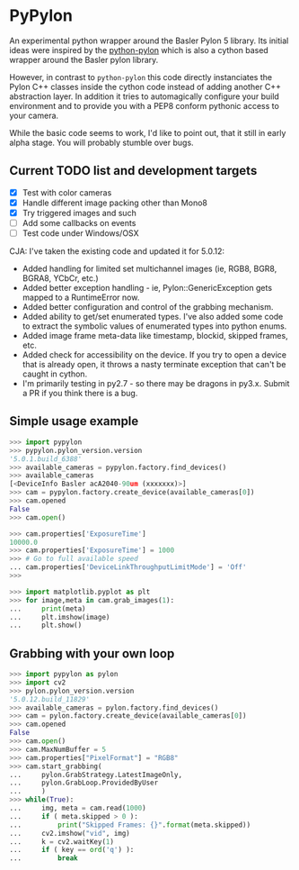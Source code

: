 # PyPylon
An experimental python wrapper around the Basler Pylon 5 library.
Its initial ideas were inspired by the [python-pylon](https://github.com/srgblnch/python-pylon) which is also a cython based wrapper around the Basler pylon library.

However, in contrast to `python-pylon` this code directly instanciates the Pylon C++ classes inside the cython code instead of adding another C++ abstraction layer. In addition it tries to automagically configure your build environment and to provide you with a PEP8 conform pythonic access to your camera.

While the basic code seems to work, I'd like to point out, that it still in early alpha stage. You will probably stumble over bugs.

## Current TODO list and development targets
 - [x] Test with color cameras
 - [x] Handle different image packing other than Mono8
 - [x] Try triggered images and such
 - [ ] Add some callbacks on events
 - [ ] Test code under Windows/OSX

CJA: I've taken the existing code and updated it for 5.0.12:
 - Added handling for limited set multichannel images (ie, RGB8, BGR8, BGRA8, YCbCr, etc.)
 - Added better exception handling - ie, Pylon::GenericException gets mapped to a RuntimeError now.
 - Added better configuration and control of the grabbing mechanism.
 - Added ability to get/set enumerated types. I've also added some code to extract the symbolic values of enumerated types into python enums.
 - Added image frame meta-data like timestamp, blockid, skipped frames, etc.
 - Added check for accessibility on the device. If you try to open a device that is already open, it throws a nasty terminate exception that can't be caught in cython.
 - I'm primarily testing in py2.7 - so there may be dragons in py3.x. Submit a PR if you think there is a bug.

## Simple usage example
```python
>>> import pypylon
>>> pypylon.pylon_version.version
'5.0.1.build_6388'
>>> available_cameras = pypylon.factory.find_devices()
>>> available_cameras
[<DeviceInfo Basler acA2040-90um (xxxxxxx)>]
>>> cam = pypylon.factory.create_device(available_cameras[0])
>>> cam.opened
False
>>> cam.open()

>>> cam.properties['ExposureTime']
10000.0
>>> cam.properties['ExposureTime'] = 1000
>>> # Go to full available speed
... cam.properties['DeviceLinkThroughputLimitMode'] = 'Off'
>>>

>>> import matplotlib.pyplot as plt
>>> for image,meta in cam.grab_images(1):
...     print(meta)
...     plt.imshow(image)
...     plt.show()
```

## Grabbing with your own loop
```python
>>> import pypylon as pylon
>>> import cv2
>>> pylon.pylon_version.version
'5.0.12.build_11829'
>>> available_cameras = pylon.factory.find_devices()
>>> cam = pylon.factory.create_device(available_cameras[0])
>>> cam.opened
False
>>> cam.open()
>>> cam.MaxNumBuffer = 5
>>> cam.properties["PixelFormat"] = "RGB8"
>>> cam.start_grabbing(
...     pylon.GrabStrategy.LatestImageOnly,
...     pylon.GrabLoop.ProvidedByUser
...     )
>>> while(True):
...     img, meta = cam.read(1000)
...     if ( meta.skipped > 0 ):
...         print("Skipped Frames: {}".format(meta.skipped))
...     cv2.imshow("vid", img)
...     k = cv2.waitKey(1)
...     if ( key == ord('q') ):
...         break
```
